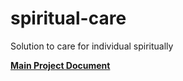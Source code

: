 # spiritual-care
Solution to care for individual spiritually

[**Main Project Document**](https://docs.google.com/document/d/1nfQASB3m8wNhetXKIil-Tg42Gl7mkfgmavvUWwVkvZw/) 